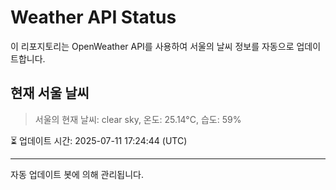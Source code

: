 
# Weather API Status

이 리포지토리는 OpenWeather API를 사용하여 서울의 날씨 정보를 자동으로 업데이트합니다.

## 현재 서울 날씨
> 서울의 현재 날씨: clear sky, 온도: 25.14°C, 습도: 59%

⏳ 업데이트 시간: 2025-07-11 17:24:44 (UTC)

---
자동 업데이트 봇에 의해 관리됩니다.
